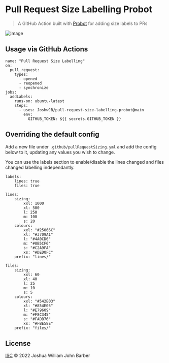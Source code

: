 # Pull Request Size Labelling Probot

> A GitHub Action built with [Probot](https://github.com/probot/probot) for adding size labels to PRs

![image](https://user-images.githubusercontent.com/15612025/211660283-0bdc2226-9628-4237-a718-772cbc44ace6.png)


## Usage via GitHub Actions

```
name: "Pull Request Size Labelling"
on:
  pull_request:
    types:
      - opened
      - reopened
      - synchronize
jobs:
  addLabels:
    runs-on: ubuntu-latest
    steps:
      - uses: JoshwJB/pull-request-size-labelling-probot@main
        env:
          GITHUB_TOKEN: ${{ secrets.GITHUB_TOKEN }}
```

## Overriding the default config

Add a new file under `.github/pullRequestSizing.yml` and add the config below to it, updating any values you wish to change.

You can use the labels section to enable/disable the lines changed and files changed labelling independantly.

```
labels:
    lines: true
    files: true

lines:
    sizing:
        xxl: 1000
        xl: 500
        l: 250
        m: 100
        s: 20
    colours:
        xxl: "#25066C"
        xl: "#3709A1"
        l: "#4A0CD6"
        m: "#8B5CF6"
        s: "#C2A9FA"
        xs: "#DED0FC"
    prefix: "lines/"

files:
    sizing:
        xxl: 60
        xl: 40
        l: 25
        m: 10
        s: 5
    colours:
        xxl: "#542E03"
        xl: "#854E05"
        l: "#E79609"
        m: "#F8C345"
        s: "#FADB76"
        xs: "#FBE58E"
    prefix: "files/"
```

## License

[ISC](LICENSE) © 2022 Joshua William John Barber
